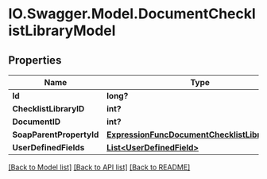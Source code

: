 # IO.Swagger.Model.DocumentChecklistLibraryModel
## Properties

Name | Type | Description | Notes
------------ | ------------- | ------------- | -------------
**Id** | **long?** |  | [optional] 
**ChecklistLibraryID** | **int?** |  | [optional] 
**DocumentID** | **int?** |  | [optional] 
**SoapParentPropertyId** | [**ExpressionFuncDocumentChecklistLibraryInt64**](ExpressionFuncDocumentChecklistLibraryInt64.md) |  | [optional] 
**UserDefinedFields** | [**List&lt;UserDefinedField&gt;**](UserDefinedField.md) |  | [optional] 

[[Back to Model list]](../README.md#documentation-for-models) [[Back to API list]](../README.md#documentation-for-api-endpoints) [[Back to README]](../README.md)

